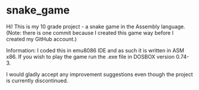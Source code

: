 # snake_game
Hi! This is my 10 grade project - a snake game in the Assembly language. (Note: there is one commit because I created this game way before I created my GitHub account.)

Information:
I coded this in emu8086 IDE and as such it is written in ASM x86. 
If you wish to play the game run the .exe file in DOSBOX version 0.74-3.

I would gladly accept any improvement suggestions even though the project is currently discontinued.